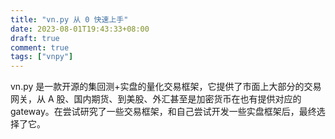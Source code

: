```yaml
---
title: "vn.py 从 0 快速上手"
date: 2023-08-01T19:43:33+08:00
draft: true
comment: true
tags: ["vnpy"]
---
```


vn.py 是一款开源的集回测+实盘的量化交易框架，它提供了市面上大部分的交易网关，从 A 股、国内期货、到美股、外汇甚至是加密货币在也有提供对应的 gateway。在尝试研究了一些交易框架，和自己尝试开发一些实盘框架后，最终选择了它。



